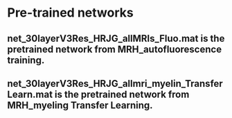 # Pre-trained networks
## net_30layerV3Res_HRJG_allMRIs_Fluo.mat is the pretrained network from MRH_autofluorescence training.
## net_30layerV3Res_HRJG_allmri_myelin_TransferLearn.mat is the pretrained network from MRH_myeling Transfer Learning.
